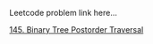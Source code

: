 Leetcode problem link here...

[145. Binary Tree Postorder Traversal](https://leetcode.com/problems/binary-tree-postorder-traversal/)
